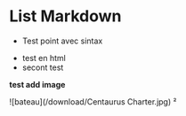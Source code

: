 # List Markdown

- Test point avec sintax

<ul>
<li>test en html</li>
<li> secont 
test </li>
</ul>
<html>
<head>
<title> test title </title>
</head>
</html> 

**test add image**
<html>
<head>
![bateau](/download/Centaurus Charter.jpg)
</head>
</html>²
